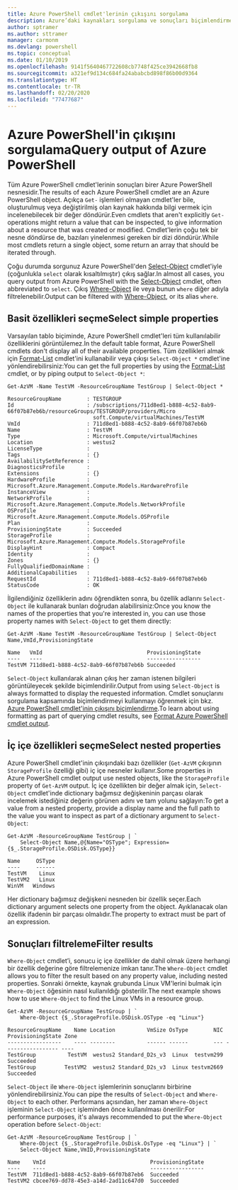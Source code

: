 ```yaml
---
title: Azure PowerShell cmdlet'lerinin çıkışını sorgulama
description: Azure’daki kaynakları sorgulama ve sonuçları biçimlendirme.
author: sptramer
ms.author: sttramer
manager: carmonm
ms.devlang: powershell
ms.topic: conceptual
ms.date: 01/10/2019
ms.openlocfilehash: 9141f5640467722608cb7748f425ce3942668fb8
ms.sourcegitcommit: a321ef9d134c684fa24ababcbd898f86b00d9364
ms.translationtype: HT
ms.contentlocale: tr-TR
ms.lasthandoff: 02/20/2020
ms.locfileid: "77477687"
---
```

# <a name="query-output-of-azure-powershell"></a><span data-ttu-id="b9715-103">Azure PowerShell'in çıkışını sorgulama</span><span class="sxs-lookup"><span data-stu-id="b9715-103">Query output of Azure PowerShell</span></span> 

<span data-ttu-id="b9715-104">Tüm Azure PowerShell cmdlet'lerinin sonuçları birer Azure PowerShell nesnesidir.</span><span class="sxs-lookup"><span data-stu-id="b9715-104">The results of each Azure PowerShell cmdlet are an Azure PowerShell object.</span></span> <span data-ttu-id="b9715-105">Açıkça `Get-` işlemleri olmayan cmdlet'ler bile, oluşturulmuş veya değiştirilmiş olan kaynak hakkında bilgi vermek için incelenebilecek bir değer döndürür.</span><span class="sxs-lookup"><span data-stu-id="b9715-105">Even cmdlets that aren't explicitly `Get-` operations might return a value that can be inspected, to give information about a resource that was created or modified.</span></span> <span data-ttu-id="b9715-106">Cmdlet'lerin çoğu tek bir nesne döndürse de, bazıları yinelenmesi gereken bir dizi döndürür.</span><span class="sxs-lookup"><span data-stu-id="b9715-106">While most cmdlets return a single object, some return an array that should be iterated through.</span></span>

<span data-ttu-id="b9715-107">Çoğu durumda sorgunuz Azure PowerShell'den [Select-Object](/powershell/module/Microsoft.PowerShell.Utility/Select-Object) cmdlet'iyle (çoğunlukla `select` olarak kısaltılmıştır) çıkış sağlar.</span><span class="sxs-lookup"><span data-stu-id="b9715-107">In almost all cases, you query output from Azure PowerShell with the [Select-Object](/powershell/module/Microsoft.PowerShell.Utility/Select-Object) cmdlet, often abbreviated to `select`.</span></span> <span data-ttu-id="b9715-108">Çıkış [Where-Object](/powershell/module/Microsoft.PowerShell.Core/Where-Object) ile veya bunun `where` diğer adıyla filtrelenebilir.</span><span class="sxs-lookup"><span data-stu-id="b9715-108">Output can be filtered with [Where-Object](/powershell/module/Microsoft.PowerShell.Core/Where-Object), or its alias `where`.</span></span>

## <a name="select-simple-properties"></a><span data-ttu-id="b9715-109">Basit özellikleri seçme</span><span class="sxs-lookup"><span data-stu-id="b9715-109">Select simple properties</span></span>

<span data-ttu-id="b9715-110">Varsayılan tablo biçiminde, Azure PowerShell cmdlet'leri tüm kullanılabilir özelliklerini görüntülemez.</span><span class="sxs-lookup"><span data-stu-id="b9715-110">In the default table format, Azure PowerShell cmdlets don't display all of their available properties.</span></span> <span data-ttu-id="b9715-111">Tüm özellikleri almak için [Format-List](/powershell/module/microsoft.powershell.utility/format-list) cmdlet'ini kullanabilir veya çıkışı `Select-Object *` cmdlet'ine yönlendirebilirsiniz:</span><span class="sxs-lookup"><span data-stu-id="b9715-111">You can get the full properties by using the [Format-List](/powershell/module/microsoft.powershell.utility/format-list) cmdlet, or by piping output to `Select-Object *`:</span></span>

```azurepowershell-interactive
Get-AzVM -Name TestVM -ResourceGroupName TestGroup | Select-Object *
```

```output
ResourceGroupName        : TESTGROUP
Id                       : /subscriptions/711d8ed1-b888-4c52-8ab9-66f07b87eb6b/resourceGroups/TESTGROUP/providers/Micro
                           soft.Compute/virtualMachines/TestVM
VmId                     : 711d8ed1-b888-4c52-8ab9-66f07b87eb6b
Name                     : TestVM
Type                     : Microsoft.Compute/virtualMachines
Location                 : westus2
LicenseType              :
Tags                     : {}
AvailabilitySetReference :
DiagnosticsProfile       :
Extensions               : {}
HardwareProfile          : Microsoft.Azure.Management.Compute.Models.HardwareProfile
InstanceView             :
NetworkProfile           : Microsoft.Azure.Management.Compute.Models.NetworkProfile
OSProfile                : Microsoft.Azure.Management.Compute.Models.OSProfile
Plan                     :
ProvisioningState        : Succeeded
StorageProfile           : Microsoft.Azure.Management.Compute.Models.StorageProfile
DisplayHint              : Compact
Identity                 :
Zones                    : {}
FullyQualifiedDomainName :
AdditionalCapabilities   :
RequestId                : 711d8ed1-b888-4c52-8ab9-66f07b87eb6b
StatusCode               : OK
```

<span data-ttu-id="b9715-112">İlgilendiğiniz özelliklerin adını öğrendikten sonra, bu özellik adlarını `Select-Object` ile kullanarak bunları doğrudan alabilirsiniz:</span><span class="sxs-lookup"><span data-stu-id="b9715-112">Once you know the names of the properties that you're interested in, you can use those property names with `Select-Object` to get them directly:</span></span>

```azurepowershell-interactive
Get-AzVM -Name TestVM -ResourceGroupName TestGroup | Select-Object Name,VmId,ProvisioningState
```

```output
Name   VmId                                 ProvisioningState
----   ----                                 -----------------
TestVM 711d8ed1-b888-4c52-8ab9-66f07b87eb6b Succeeded
```

<span data-ttu-id="b9715-113">`Select-Object` kullanılarak alınan çıkış her zaman istenen bilgileri görüntüleyecek şekilde biçimlendirilir.</span><span class="sxs-lookup"><span data-stu-id="b9715-113">Output from using `Select-Object` is always formatted to display the requested information.</span></span> <span data-ttu-id="b9715-114">Cmdlet sonuçlarını sorgulama kapsamında biçimlendirmeyi kullanmayı öğrenmek için bkz. [Azure PowerShell cmdlet'inin çıkışını biçimlendirme](formatting-output.md).</span><span class="sxs-lookup"><span data-stu-id="b9715-114">To learn about using formatting as part of querying cmdlet results, see [Format Azure PowerShell cmdlet output](formatting-output.md).</span></span>

## <a name="select-nested-properties"></a><span data-ttu-id="b9715-115">İç içe özellikleri seçme</span><span class="sxs-lookup"><span data-stu-id="b9715-115">Select nested properties</span></span>

<span data-ttu-id="b9715-116">Azure PowerShell cmdlet'inin çıkışındaki bazı özellikler (`Get-AzVM` çıkışının `StorageProfile` özelliği gibi) iç içe nesneler kullanır.</span><span class="sxs-lookup"><span data-stu-id="b9715-116">Some properties in Azure PowerShell cmdlet output use nested objects, like the `StorageProfile` property of `Get-AzVM` output.</span></span> <span data-ttu-id="b9715-117">İç içe özellikten bir değer almak için, `Select-Object` cmdlet'inde dictionary bağımsız değişkeninin parçası olarak incelemek istediğiniz değerin görünen adını ve tam yolunu sağlayın:</span><span class="sxs-lookup"><span data-stu-id="b9715-117">To get a value from a nested property, provide a display name and the full path to the value you want to inspect as part of a dictionary argument to `Select-Object`:</span></span>

```azurepowershell-interactive
Get-AzVM -ResourceGroupName TestGroup | `
    Select-Object Name,@{Name="OSType"; Expression={$_.StorageProfile.OSDisk.OSType}}
```

```output
Name     OSType
----     ------
TestVM    Linux
TestVM2   Linux
WinVM   Windows
```

<span data-ttu-id="b9715-118">Her dictionary bağımsız değişkeni nesneden bir özellik seçer.</span><span class="sxs-lookup"><span data-stu-id="b9715-118">Each dictionary argument selects one property from the object.</span></span> <span data-ttu-id="b9715-119">Ayıklanacak olan özellik ifadenin bir parçası olmalıdır.</span><span class="sxs-lookup"><span data-stu-id="b9715-119">The property to extract must be part of an expression.</span></span>

## <a name="filter-results"></a><span data-ttu-id="b9715-120">Sonuçları filtreleme</span><span class="sxs-lookup"><span data-stu-id="b9715-120">Filter results</span></span> 

<span data-ttu-id="b9715-121">`Where-Object` cmdlet’i, sonucu iç içe özellikler de dahil olmak üzere herhangi bir özellik değerine göre filtrelemenize imkan tanır.</span><span class="sxs-lookup"><span data-stu-id="b9715-121">The `Where-Object` cmdlet allows you to filter the result based on any property value, including nested properties.</span></span> <span data-ttu-id="b9715-122">Sonraki örnekte, kaynak grubunda Linux VM'lerini bulmak için `Where-Object` öğesinin nasıl kullanıldığı gösterilir.</span><span class="sxs-lookup"><span data-stu-id="b9715-122">The next example shows how to use `Where-Object` to find the Linux VMs in a resource group.</span></span>

```azurepowershell-interactive
Get-AzVM -ResourceGroupName TestGroup | `
    Where-Object {$_.StorageProfile.OSDisk.OSType -eq "Linux"}
```

```output
ResourceGroupName    Name Location          VmSize OsType        NIC ProvisioningState Zone
-----------------    ---- --------          ------ ------        --- ----------------- ----
TestGroup          TestVM  westus2 Standard_D2s_v3  Linux  testvm299         Succeeded
TestGroup         TestVM2  westus2 Standard_D2s_v3  Linux testvm2669         Succeeded
```

<span data-ttu-id="b9715-123">`Select-Object` ile `Where-Object` işlemlerinin sonuçlarını birbirine yönlendirebilirsiniz.</span><span class="sxs-lookup"><span data-stu-id="b9715-123">You can pipe the results of `Select-Object` and `Where-Object` to each other.</span></span> <span data-ttu-id="b9715-124">Performans açısından, her zaman `Where-Object` işleminin `Select-Object` işleminden önce kullanılması önerilir:</span><span class="sxs-lookup"><span data-stu-id="b9715-124">For performance purposes, it's always recommended to put the `Where-Object` operation before `Select-Object`:</span></span>

```azurepowershell-interactive
Get-AzVM -ResourceGroupName TestGroup | `
    Where-Object {$_.StorageProfile.OsDisk.OsType -eq "Linux"} | `
    Select-Object Name,VmID,ProvisioningState
```

```output
Name    VmId                                 ProvisioningState
----    ----                                 -----------------
TestVM  711d8ed1-b888-4c52-8ab9-66f07b87eb6  Succeeded
TestVM2 cbcee769-dd78-45e3-a14d-2ad11c647d0  Succeeded
```